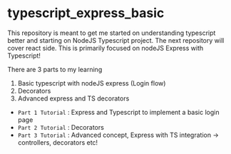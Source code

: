 # typescript_express_basic

This repository is meant to get me started on understanding typescript better and starting on NodeJS Typescript project. The next repository will cover react side. This is primarily focused on nodeJS Express with Typescript!

There are 3 parts to my learning
1. Basic typescript with nodeJS express (Login flow)
2. Decorators
3. Advanced express and TS decorators

- `Part 1 Tutorial` : Express and Typescript to implement a basic login page
- `Part 2 Tutorial` : Decorators
-  `Part 3 Tutorial` : Advanced concept, Express with TS integration -> controllers, decorators etc!
